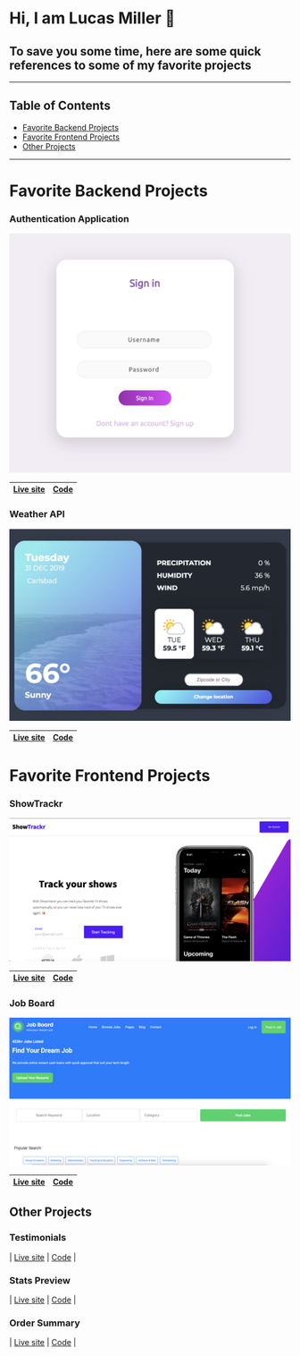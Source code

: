 # Hi, I am Lucas Miller :wave:

## To save you some time, here are some quick references to some of my favorite projects

---

## Table of Contents

- [Favorite Backend Projects](#favorite-backend-projects)
- [Favorite Frontend Projects](#favorite-frontend-Projects)
- [Other Projects](#other-projects)
<!-- - [Games](#Games)  COMING SOON!!-->

---

# Favorite Backend Projects

### Authentication Application

![image](https://github.com/Lucas171/login/blob/master/loginImage.png?raw=true)

| [Live site](https://authentication-app21.herokuapp.com/) | [Code](https://github.com/Lucas171/login) |
| :------------------------------------------------------: | :---------------------------------------: |


### Weather API

![image](https://github.com/Lucas171/APIWeather/raw/master/screenshot.png)

| [Live site](https://weatherapi23.herokuapp.com/) | [Code](https://github.com/Lucas171/APIWeather) |
| :------------------------------------------------------: | :--------------------------------------------: |


# Favorite Frontend Projects

### ShowTrackr

![image](https://github.com/Lucas171/ShowTrackr/raw/master/images/screenshot.png)

| [Live site](https://lucas171.github.io/ShowTrackr/) | [Code](https://github.com/Lucas171/ShowTrackr) |
| :-------------------------------------------------: | :--------------------------------------------: |




### Job Board

![image](https://github.com/Lucas171/JobBoard/raw/master/images/JobBoard.png)

| [Live site](https://lucas171.github.io/JobBoard/) | [Code](https://github.com/Lucas171/JobBoard) |
| :-----------------------------------------------: | :------------------------------------------: |


## Other Projects
### Testimonials
| [Live site](https://lucas171.github.io/testimonials/) | [Code](https://github.com/Lucas171/testimonials) |

### Stats Preview
| [Live site](https://lucas171.github.io/StatsPreview/) | [Code](https://github.com/Lucas171/StatsPreview) |

### Order Summary
| [Live site](https://lucas171.github.io/OrderSummary/) | [Code](https://github.com/Lucas171/OrderSummary) |

